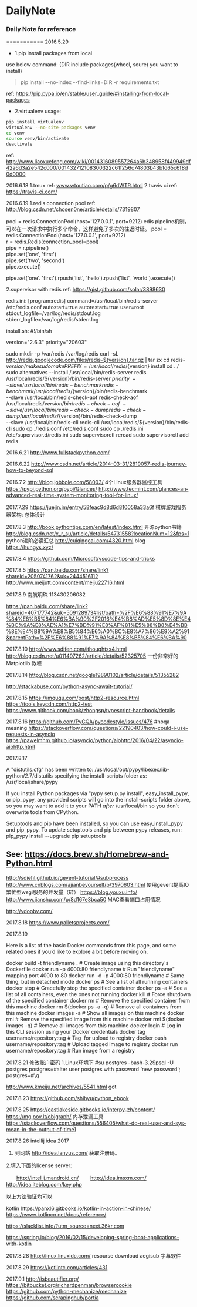# DailyNote

### Daily Note for reference
===========
2016.5.29

* 1.pip install packages from local

use below command:
(DIR include packages(wheel, soure) you want to install)
> pip install --no-index --find-links=DIR -r requirements.txt

ref: https://pip.pypa.io/en/stable/user_guide/#installing-from-local-packages

* 2.virtualenv usage:

```Bash
pip install virtualenv
virtualenv --no-site-packages venv
cd venv
source venv/bin/activate
deactivate
```

ref: http://www.liaoxuefeng.com/wiki/0014316089557264a6b348958f449949df42a6d3a2e542c000/001432712108300322c61f256c74803b43bfd65c6f8d0d0000

2016.6.18
1.tmux 
ref: www.wtoutiao.com/p/g6dWTR.html
2.travis ci
ref: https://travis-ci.com/

2016.6.19
1.redis connection pool
ref: http://blog.csdn.net/chosen0ne/article/details/7319807

pool = redis.ConnectionPool(host='127.0.0.1', port=9212)
edis pipeline机制，可以在一次请求中执行多个命令，这样避免了多次的往返时延。
pool = redis.ConnectionPool(host='127.0.0.1', port=9212)  
r = redis.Redis(connection_pool=pool)  
pipe = r.pipeline()  
pipe.set('one', 'first')  
pipe.set('two', 'second')  
pipe.execute()  
  
pipe.set('one'. 'first').rpush('list', 'hello').rpush('list', 'world').execute()

2.supervisor with redis
ref: https://gist.github.com/solar/3898630

redis.ini:
[program:redis]
command=/usr/local/bin/redis-server /etc/redis.conf
autostart=true
autorestart=true
user=root
stdout_logfile=/var/log/redis/stdout.log
stderr_logfile=/var/log/redis/stderr.log

install.sh:
#!/bin/sh

version="2.6.3"
priority="20603"

sudo mkdir -p /var/redis /var/log/redis
curl -sL http://redis.googlecode.com/files/redis-${version}.tar.gz | tar zx
cd redis-${version}/
make
sudo make PREFIX=/usr/local/redis/${version} install
cd ../
sudo alternatives --install /usr/local/bin/redis-server redis /usr/local/redis/${version}/bin/redis-server ${priority} \
  --slave /usr/local/bin/redis-benchmark redis-benchmark /usr/local/redis/${version}/bin/redis-benchmark \
  --slave /usr/local/bin/redis-check-aof redis-check-aof /usr/local/redis/${version}/bin/redis-check-aof \
  --slave /usr/local/bin/redis-check-dump redis-check-dump /usr/local/redis/${version}/bin/redis-check-dump \
  --slave /usr/local/bin/redis-cli redis-cli /usr/local/redis/${version}/bin/redis-cli
sudo cp ./redis.conf /etc/redis.conf
sudo cp ./redis.ini /etc/supervisor.d/redis.ini
sudo supervisorctl reread
sudo supervisorctl add redis

2016.6.21
http://www.fullstackpython.com/

2016.6.22
http://www.csdn.net/article/2014-03-31/2819057-redis-journey-how-to-beyond-sql

2016.7.2
http://blog.jobbole.com/58003/  4个Linux服务器监控工具
https://pypi.python.org/pypi/Glances/
http://www.tecmint.com/glances-an-advanced-real-time-system-monitoring-tool-for-linux/

2017.7.29
https://juejin.im/entry/58feac9d8d6d810058a33a6f 棋牌游戏服务器架构: 总体设计

2017.8.3
http://book.pythontips.com/en/latest/index.html 开源python书籍
http://blog.csdn.net/x_r_su/article/details/54731558?locationNum=12&fps=1 python进阶必读汇总
http://cuiqingcai.com/4320.html blog
https://hungys.xyz/ 

2017.8.4
https://github.com/Microsoft/vscode-tips-and-tricks

2017.8.5
https://pan.baidu.com/share/link?shareid=2050741762&uk=2444516112
http://www.meijutt.com/content/meiju22716.html

2017.8.9
南航明珠  113430206082

https://pan.baidu.com/share/link?shareid=407177742&uk=509128973#list/path=%2F%E6%88%91%E7%9A%84%E8%B5%84%E6%BA%90%2F2016%E4%B8%AD%E5%8D%8E%E4%BC%9A%E8%AE%A1%E7%BD%91%E8%AF%81%E5%88%B8%E4%BB%8E%E4%B8%9A%E8%B5%84%E6%A0%BC%E8%A7%86%E9%A2%91&parentPath=%2F%E6%88%91%E7%9A%84%E8%B5%84%E6%BA%90

2017.8.10
http://www.sdifen.com/ithoughtsx4.html
http://blog.csdn.net/u011497262/article/details/52325705  一份非常好的Matplotlib 教程

2017.8.14
http://blog.csdn.net/google19890102/article/details/51355282

http://stackabuse.com/python-async-await-tutorial/

2017.8.15
https://imququ.com/post/http2-resource.html
https://tools.keycdn.com/http2-test
https://www.gitbook.com/book/zhongsp/typescript-handbook/details

2017.8.16
https://github.com/PyCQA/pycodestyle/issues/476  #noqa meaning
https://stackoverflow.com/questions/22190403/how-could-i-use-requests-in-asyncio 
https://pawelmhm.github.io/asyncio/python/aiohttp/2016/04/22/asyncio-aiohttp.html

2017.8.17

A "distutils.cfg" has been written to:
  /usr/local/opt/pypy/libexec/lib-python/2.7/distutils
specifying the install-scripts folder as:
  /usr/local/share/pypy

If you install Python packages via "pypy setup.py install", easy_install_pypy,
or pip_pypy, any provided scripts will go into the install-scripts folder
above, so you may want to add it to your PATH *after* /usr/local/bin
so you don't overwrite tools from CPython.

Setuptools and pip have been installed, so you can use easy_install_pypy and
pip_pypy.
To update setuptools and pip between pypy releases, run:
    pip_pypy install --upgrade pip setuptools

See: https://docs.brew.sh/Homebrew-and-Python.html
-----------------------------------------------------

http://sdiehl.github.io/gevent-tutorial/#subprocess
http://www.cnblogs.com/ajianbeyourself/p/3970603.html 使用gevent提高IO繁忙型wsgi服务的并发量（转）
https://blog.youxu.info/ 
http://www.jianshu.com/p/8d167e3bca50  MAC查看端口占用情况

http://vdoobv.com/

2017.8.18
https://www.palletsprojects.com/

2017.8.19

Here is a list of the basic Docker commands from this page, and some related ones if you’d like to explore a bit before moving on.

docker build -t friendlyname .  # Create image using this directory's Dockerfile
docker run -p 4000:80 friendlyname  # Run "friendlyname" mapping port 4000 to 80
docker run -d -p 4000:80 friendlyname         # Same thing, but in detached mode
docker ps                                 # See a list of all running containers
docker stop <hash>                     # Gracefully stop the specified container
docker ps -a           # See a list of all containers, even the ones not running
docker kill <hash>                   # Force shutdown of the specified container
docker rm <hash>              # Remove the specified container from this machine
docker rm $(docker ps -a -q)           # Remove all containers from this machine
docker images -a                               # Show all images on this machine
docker rmi <imagename>            # Remove the specified image from this machine
docker rmi $(docker images -q)             # Remove all images from this machine
docker login             # Log in this CLI session using your Docker credentials
docker tag <image> username/repository:tag  # Tag <image> for upload to registry
docker push username/repository:tag            # Upload tagged image to registry
docker run username/repository:tag                   # Run image from a registry

2017.8.21
修改账户密码
1.Linux环境下
#su  postgres 
-bash-3.2$psql -U postgres 
postgres=#alter user postgres with password 'new password';
postgres=#\q

http://www.kmeiju.net/archives/5541.html  got

2017.8.23
https://github.com/shihyu/python_ebook

2017.8.25
https://eastlakeside.gitbooks.io/interpy-zh/content/
https://mg.pov.lt/objgraph/ 内存泄漏工具
https://stackoverflow.com/questions/556405/what-do-real-user-and-sys-mean-in-the-output-of-time1

2017.8.26
intellij idea 2017
1. 到网站 http://idea.lanyus.com/ 获取注册码。

2.填入下面的license server:

　　http://intellij.mandroid.cn/
　　http://idea.imsxm.com/
　　http://idea.iteblog.com/key.php

以上方法验证均可以

kotlin
https://panxl6.gitbooks.io/kotlin-in-action-in-chinese/
https://www.kotlincn.net/docs/reference/

https://slacklist.info/?utm_source=next.36kr.com

https://spring.io/blog/2016/02/15/developing-spring-boot-applications-with-kotlin

2017.8.28
http://linux.linuxidc.com/  resourse download 
aegisub 字幕软件

2017.8.29
https://kotlintc.com/articles/431

2017.9.1
http://jsbeautifier.org/
https://bitbucket.org/richardpenman/browsercookie
https://github.com/python-mechanize/mechanize
https://github.com/scrapinghub/portia
